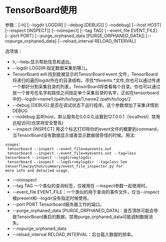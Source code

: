 # TensorBoard使用
参数：[-h] [--logdir LOGDIR] [--debug [DEBUG]] [--nodebug]
                   [--host HOST] [--inspect [INSPECT]] [--noinspect]
                   [--tag TAG] [--event_file EVENT_FILE] [--port PORT]
                   [--purge_orphaned_data [PURGE_ORPHANED_DATA]]
                   [--nopurge_orphaned_data]
                   [--reload_interval RELOAD_INTERVAL]

选项值：

- h,--help:显示帮助信息和退出。  
- --logdir LOGDIR:指定数据采集到哪儿。
- TensorBoard will:找到能被显示的TensorBoard event 文件，TensorBoard将递归的遍历logdir所在的目录结构，寻找\*tfevents.\*文件,你也可以通过传递一个都好分割采集目录的列表，TensorBoard将查看每个目录。你也可以通过放一个冒号在名字和路径之间指定单个采集目录的名字，正如在tensorboard中的--logdir=name1:/path/to/logs/1,name2:/path/to/logs/2
- --debug [DEBUG]:是否在调试状态下运行程序。这个参数增加了采集详情到DEBUG
- --nodebug:监听host，默认服务在0.0.0.0,设置到127.0.0.1（localhost）禁用远程访问(也禁用安全警告)
- --inspect [INSPECT] 用这个标志打印除你的event文件的概要到command，当TensorBoard没有数据显示或者显示数据很奇怪的时候。用法:  
```
usages:
 tensorboard --inspect --event_file=myevents.out
 tensorboard --inspect --event_file=myevents.out --tag=loss tensorboard --inspect --logdir=mylogdir
 tensorboard --inspect --logdir=mylogdir --tag=loss See
tensorflow/python/summary/event_file_inspector.py for
more info and detailed usage.
```
-  --noinspect
-  --tag TAG            一个类似的查询标签，仅被用在 --inspect参数一起使用时。
- --event_file EVENT_FILE：一个类似的用于查询的事件文件，仅当--inspect被present和--logdir没有指定时候使用。
- --port PORT           Tensorboard服务器工作的端口。
- --purge_orphaned_data [PURGE_ORPHANED_DATA]：是否清除可能会导致TensorBoard重启的数据，禁用purge_orphaned_data可能调制数据消失。
- --nopurge_orphaned_data
- --reload_interval RELOAD_INTERVAL：后台载入数据的频率。
